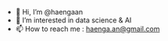- 👋 Hi, I’m @haengaan
- 👀 I’m interested in data science & AI
- 📫 How to reach me : haenga.an@gmail.com

<!---
haengaan/haengaan is a ✨ special ✨ repository because its `README.md` (this file) appears on your GitHub profile.
You can click the Preview link to take a look at your changes.
--->

